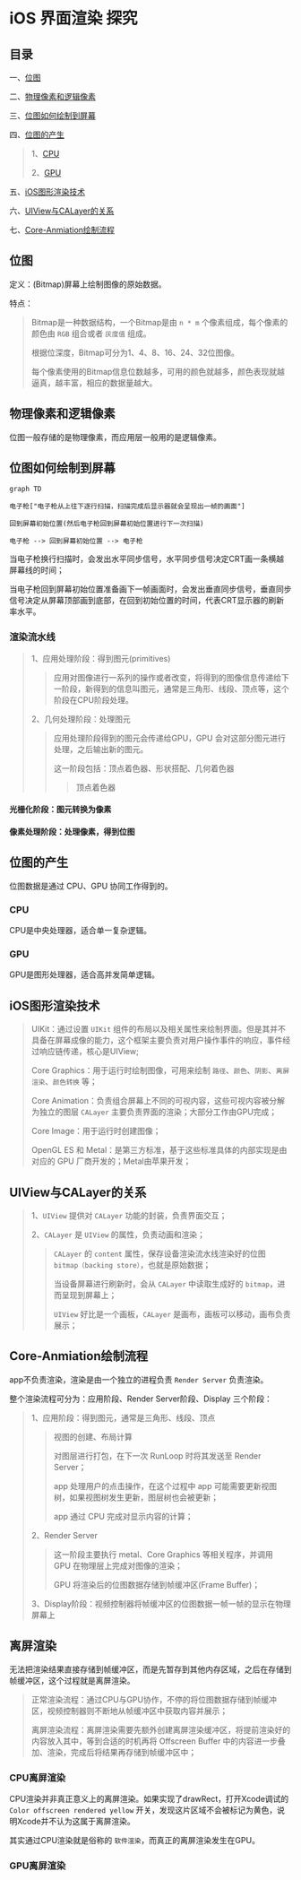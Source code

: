 # iOS 界面渲染 探究

## 目录

一、[位图](#位图)

二、[物理像素和逻辑像素](#物理像素和逻辑像素)

三、[位图如何绘制到屏幕](#位图如何绘制到屏幕)

四、[位图的产生](#位图的产生)

> 1、[CPU](#CPU)
> 
> 2、[GPU](#GPU)

五、[iOS图形渲染技术](#iOS图形渲染技术)

六、[UIView与CALayer的关系](#UIView与CALayer的关系)

七、[Core-Anmiation绘制流程](#Core-Anmiation绘制流程)

## 位图

定义：(Bitmap)屏幕上绘制图像的原始数据。

特点：

> Bitmap是一种数据结构，一个Bitmap是由 `n * m` 个像素组成，每个像素的颜色由 `RGB` 组合或者 `灰度值` 组成。
> 
> 根据位深度，Bitmap可分为1、4、8、16、24、32位图像。
> 
> 每个像素使用的Bitmap信息位数越多，可用的颜色就越多，颜色表现就越逼真，越丰富，相应的数据量越大。

## 物理像素和逻辑像素

位图一般存储的是物理像素，而应用层一般用的是逻辑像素。

## 位图如何绘制到屏幕

```mermaid
graph TD

电子枪["电子枪从上往下逐行扫描，扫描完成后显示器就会呈现出一帧的画面"]

回到屏幕初始位置(然后电子枪回到屏幕初始位置进行下一次扫描)

电子枪 --> 回到屏幕初始位置 --> 电子枪

```
当电子枪换行扫描时，会发出水平同步信号，水平同步信号决定CRT画一条横越屏幕线的时间；

当电子枪回到屏幕初始位置准备画下一帧画面时，会发出垂直同步信号，垂直同步信号决定从屏幕顶部画到底部，在回到初始位置的时间，代表CRT显示器的刷新率水平。

### 渲染流水线

> 1、应用处理阶段：得到图元(primitives)
> 
>>应用对图像进行一系列的操作或者改变，将得到的图像信息传递给下一阶段，新得到的信息叫图元，通常是三角形、线段、顶点等，这个阶段在CPU阶段处理。
>>
> 2、几何处理阶段：处理图元
> 
>> 应用处理阶段得到的图元会传递给GPU，GPU 会对这部分图元进行处理，之后输出新的图元。
>> 
>> 这一阶段包括：顶点着色器、形状搭配、几何着色器
>> 
>>> 顶点着色器



#### 光栅化阶段：图元转换为像素

#### 像素处理阶段：处理像素，得到位图

## 位图的产生

位图数据是通过 CPU、GPU 协同工作得到的。

### CPU

CPU是中央处理器，适合单一复杂逻辑。

### GPU

GPU是图形处理器，适合高并发简单逻辑。

## iOS图形渲染技术

> UIKit：通过设置 `UIKit` 组件的布局以及相关属性来绘制界面。但是其并不具备在屏幕成像的能力，这个框架主要负责对用户操作事件的响应，事件经过响应链传递，核心是UIView;
> 
> Core Graphics：用于运行时绘制图像，可用来绘制 `路径`、`颜色`、`阴影`、`离屏渲染`、`颜色转换` 等；
> 
> Core Animation：负责组合屏幕上不同的可视内容，这些可视内容被分解为独立的图层 `CALayer` 主要负责界面的渲染；大部分工作由GPU完成；
>  
> Core Image：用于运行时创建图像；
> 
> OpenGL ES 和 Metal：是第三方标准，基于这些标准具体的内部实现是由对应的 GPU 厂商开发的；Metal由苹果开发；

## UIView与CALayer的关系

> 1、`UIView` 提供对 `CALayer` 功能的封装，负责界面交互；
>
> 2、`CALayer` 是 `UIView` 的属性，负责动画和渲染；
> 
>> `CALayer` 的 `content` 属性，保存设备渲染流水线渲染好的位图 `bitmap（backing store）`，也就是原始数据；
>> 
>> 当设备屏幕进行刷新时，会从 `CALayer` 中读取生成好的 `bitmap`，进而呈现到屏幕上；
>> 
>> `UIView` 好比是一个画板，`CALayer` 是画布，画板可以移动，画布负责展示；

## Core-Anmiation绘制流程

app不负责渲染，渲染是由一个独立的进程负责 `Render Server` 负责渲染。

整个渲染流程可分为：应用阶段、Render Server阶段、Display 三个阶段：

> 1、应用阶段：得到图元，通常是三角形、线段、顶点
> 
>> 视图的创建、布局计算
>> 
>> 对图层进行打包，在下一次 RunLoop 时将其发送至  Render Server；
>> 
>> app 处理用户的点击操作，在这个过程中 app 可能需要更新视图树，如果视图树发生更新，图层树也会被更新；
>> 
>> app 通过 CPU 完成对显示内容的计算；
>> 
> 2、Render Server 
> 
>> 这一阶段主要执行 metal、Core Graphics 等相关程序，并调用 GPU 在物理层上完成对图像的渲染；
>> 
>> GPU 将渲染后的位图数据存储到帧缓冲区(Frame Buffer)；
>> 
> 3、Display阶段：视频控制器将帧缓冲区的位图数据一帧一帧的显示在物理屏幕上

## 离屏渲染

无法把渲染结果直接存储到帧缓冲区，而是先暂存到其他内存区域，之后在存储到帧缓冲区，这个过程就是离屏渲染。

> 正常渲染流程：通过CPU与GPU协作，不停的将位图数据存储到帧缓冲区，视频控制器则不断地从帧缓冲区中获取内容并展示；
> 
> 离屏渲染流程：离屏渲染需要先额外创建离屏渲染缓冲区，将提前渲染好的内容放入其中，等到合适的时机再将 Offscreen Buffer 中的内容进一步叠加、渲染，完成后将结果再存储到帧缓冲区中；

### CPU离屏渲染

CPU渲染并非真正意义上的离屏渲染。如果实现了drawRect，打开Xcode调试的 `Color offscreen rendered yellow` 开关，发现这片区域不会被标记为黄色，说明Xcode并不认为这属于离屏渲染。

其实通过CPU渲染就是俗称的 `软件渲染`，而真正的离屏渲染发生在GPU。

### GPU离屏渲染

